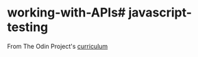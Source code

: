 # working-with-APIs# javascript-testing
From The Odin Project's [curriculum](https://www.theodinproject.com/courses/javascript/lessons/working-with-apis)
